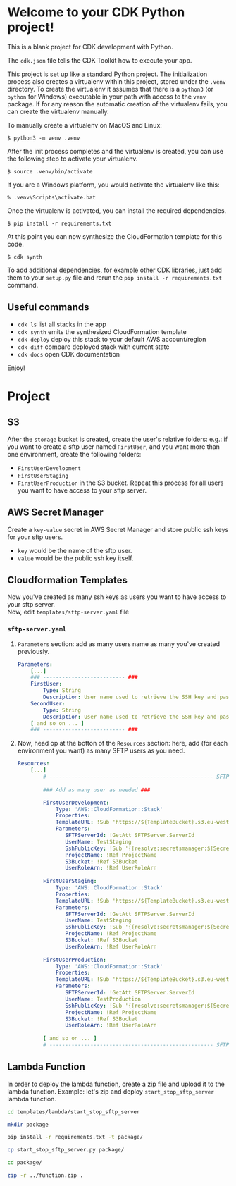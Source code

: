 
# Welcome to your CDK Python project!

This is a blank project for CDK development with Python.

The `cdk.json` file tells the CDK Toolkit how to execute your app.

This project is set up like a standard Python project.  The initialization
process also creates a virtualenv within this project, stored under the `.venv`
directory.  To create the virtualenv it assumes that there is a `python3`
(or `python` for Windows) executable in your path with access to the `venv`
package. If for any reason the automatic creation of the virtualenv fails,
you can create the virtualenv manually.

To manually create a virtualenv on MacOS and Linux:

```
$ python3 -m venv .venv
```

After the init process completes and the virtualenv is created, you can use the following
step to activate your virtualenv.

```
$ source .venv/bin/activate
```

If you are a Windows platform, you would activate the virtualenv like this:

```
% .venv\Scripts\activate.bat
```

Once the virtualenv is activated, you can install the required dependencies.

```
$ pip install -r requirements.txt
```

At this point you can now synthesize the CloudFormation template for this code.

```
$ cdk synth
```

To add additional dependencies, for example other CDK libraries, just add
them to your `setup.py` file and rerun the `pip install -r requirements.txt`
command.

## Useful commands

 * `cdk ls`          list all stacks in the app
 * `cdk synth`       emits the synthesized CloudFormation template
 * `cdk deploy`      deploy this stack to your default AWS account/region
 * `cdk diff`        compare deployed stack with current state
 * `cdk docs`        open CDK documentation

Enjoy!


# Project

## S3
After the `storage` bucket is created, create the user's relative folders: 
e.g.: if you want to create a sftp user named `FirstUser`, and you want more than one environment, create the following folders:
- `FirstUserDevelopment`
- `FirstUserStaging`
- `FirstUserProduction`
in the S3 bucket.
Repeat this process for all users you want to have access to your sftp server.

## AWS Secret Manager
Create a `key-value` secret in AWS Secret Manager and store public ssh keys for your sftp users. <br> 
- `key` would be the name of the sftp user.
- `value` would be the public ssh key itself.

## Cloudformation Templates
Now you've created as many ssh keys as users you want to have access to your sftp server. <br>
Now, edit `templates/sftp-server.yaml` file <br>

### `sftp-server.yaml`
1. `Parameters` section: add as many users name as many you've created previously.
    ``` yaml
    Parameters:
        [...]
        ### -------------------------- ###
        FirstUser:
            Type: String
            Description: User name used to retrieve the SSH key and pass to nested stack, create the sftp user
        SecondUser:
            Type: String
            Description: User name used to retrieve the SSH key and pass to nested stack, create the sftp user
        [ and so on ... ]
        ### -------------------------- ###
    ```
2. Now, head op at the botton of the `Resources` section: here, add (for each environment you want) as many SFTP users as you need.
    ``` yaml
    Resources:
        [...]
            # ---------------------------------------------------- SFTP Users ----------------------------------------------------
            
            ### Add as many user as needed ###
   
            FirstUserDevelopment:
                Type: 'AWS::CloudFormation::Stack'
                Properties:
                TemplateURL: !Sub 'https://${TemplateBucket}.s3.eu-west-1.amazonaws.com/sftp-user.yaml'
                Parameters:
                   SFTPServerId: !GetAtt SFTPServer.ServerId
                   UserName: TestStaging
                   SshPublicKey: !Sub '{{resolve:secretsmanager:${SecretName}:SecretString:${FirstUser}}}'
                   ProjectName: !Ref ProjectName
                   S3Bucket: !Ref S3Bucket
                   UserRoleArn: !Ref UserRoleArn
            
            FirstUserStaging:
                Type: 'AWS::CloudFormation::Stack'
                Properties:
                TemplateURL: !Sub 'https://${TemplateBucket}.s3.eu-west-1.amazonaws.com/sftp-user.yaml'
                Parameters:
                   SFTPServerId: !GetAtt SFTPServer.ServerId
                   UserName: TestStaging
                   SshPublicKey: !Sub '{{resolve:secretsmanager:${SecretName}:SecretString:${FirstUser}}}'
                   ProjectName: !Ref ProjectName
                   S3Bucket: !Ref S3Bucket
                   UserRoleArn: !Ref UserRoleArn
            
            FirstUserProduction:
                Type: 'AWS::CloudFormation::Stack'
                Properties:
                TemplateURL: !Sub 'https://${TemplateBucket}.s3.eu-west-1.amazonaws.com/sftp-user.yaml'
                Parameters:
                   SFTPServerId: !GetAtt SFTPServer.ServerId
                   UserName: TestProduction
                   SshPublicKey: !Sub '{{resolve:secretsmanager:${SecretName}:SecretString:${FirstUser}}}'
                   ProjectName: !Ref ProjectName
                   S3Bucket: !Ref S3Bucket
                   UserRoleArn: !Ref UserRoleArn
            
            [ and so on ... ]
            # ---------------------------------------------------- SFTP Users ----------------------------------------------------
    ```


## Lambda Function
In order to deploy the lambda function, create a zip file and upload it to the lambda function.
Example: let's zip and deploy ``start_stop_sftp_server`` lambda function.
``` bash
cd templates/lambda/start_stop_sftp_server

mkdir package

pip install -r requirements.txt -t package/

cp start_stop_sftp_server.py package/

cd package/

zip -r ../function.zip .

```


